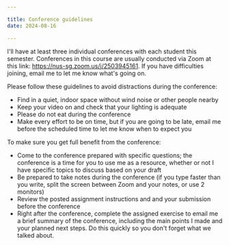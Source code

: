 ```yaml
---

title: Conference guidelines
date: 2024-08-16

---
```


I'll have at least three individual conferences with each student this semester. Conferences in this course are usually conducted via Zoom at this link: <https://nus-sg.zoom.us/j/2503945161>. If you have difficulties joining, email me to let me know what's going on.

Please follow these guidelines to avoid distractions during the conference:

- Find in a quiet, indoor space without wind noise or other people nearby
- Keep your video on and check that your lighting is adequate
- Please do not eat during the conference
- Make every effort to be on time, but if you are going to be late, email me before the scheduled time to let me know when to expect you

To make sure you get full benefit from the conference:

- Come to the conference prepared with specific questions; the conference is a time for you to use me as a resource, whether or not I have specific topics to discuss based on your draft
- Be prepared to take notes during the conference (if you type faster than you write, split the screen between Zoom and your notes, or use 2 monitors)
- Review the posted assignment instructions and and your submission before the conference
- Right after the conference, complete the assigned exercise to email me a brief summary of the conference, including the main points I made and your planned next steps. Do this quickly so you don't forget what we talked about.
